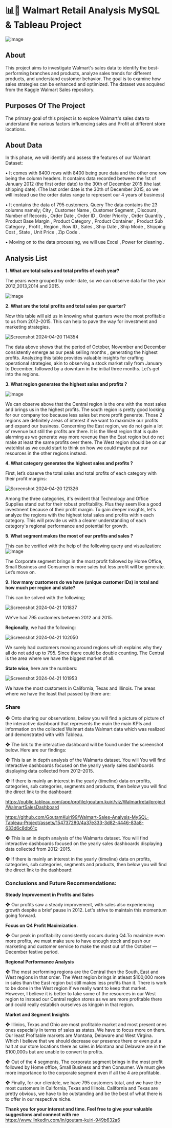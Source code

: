 # 📊🎁 Walmart Retail Analysis MySQL & Tableau Project

![image](https://github.com/GoutamKuiri99/Walmart-Sales-Analysis-MySQL-Tableau-Project/assets/154737280/35ee831f-d665-4852-a557-19a8f7692a9f)

## About
This project aims to investigate Walmart's sales data to identify the best-performing branches and products, analyze sales trends for different products, and understand customer behavior. The goal is to examine how sales strategies can be enhanced and optimized. The dataset was acquired from the Kaggle Walmart Sales repository.

## Purposes Of The Project
The primary goal of this project is to explore Walmart's sales data to understand the various factors influencing sales and Profit at different store locations.
## About Data
In this phase, we will identify and assess the features of
our Walmart Dataset:

• It comes with 8400 rows with 8400 being pure data and
the other one row being the column headers. It contains
data recorded between the 1st of January 2012 (the first
order date) to the 30th of December 2015 (the last
shipping date). (The last order date is the 30th of
December 2015, so we will instead use the order dates
range to represent our 4 years of business)

• It contains the data of 795 customers.
Query The data contains the 23 columns namely; City , Customer
Name , Customer Segment , Discount , Number of Records , Order
Date , Order ID , Order Priority , Order Quantity , Product Base
Margin , Product Category , Product Container , Product Sub
Category , Profit , Region , Row ID , Sales , Ship Date , Ship Mode ,
Shipping Cost , State , Unit Price , Zip Code .

• Moving on to the data processing, we will use Excel , Power for
cleaning .
## Analysis List
**1. What are total sales and total profits of each year?**
   
   The years were grouped by order date, so we can observe data for the
year 2012,2013,2014 and 2015.

![image](https://github.com/GoutamKuiri99/Walmart-Sales-Analysis-MySQL-Tableau-Project/assets/154737280/8b7992ea-6a82-464d-9f75-b70851bc3d08)

**2. What are the total profits and total sales per quarter?**

Now this table will aid us in knowing what quarters were the most profitable to us from 2012–2015. This can help to pave the way for investment and marketing strategies. 

![Screenshot 2024-04-20 114354](https://github.com/GoutamKuiri99/Walmart-Sales-Analysis-MySQL-Tableau-Project/assets/154737280/f52f451a-5dd5-41ee-9706-ea8793cd11d1)

The data above shows that the period of October, November and December consistently emerge as our peak selling months , generating the highest profits. Analyzing this table provides valuable insights for crafting operational strategies, akin to observing a stock market rally from January to December, followed by a downturn in the initial three months. Let’s get into the regions.

**3. What region generates the highest sales and profits ?**

![image](https://github.com/GoutamKuiri99/Walmart-Sales-Analysis-MySQL-Tableau-Project/assets/154737280/945f0672-55a7-43ad-b303-2bd71d9b9966)

We can observe above that the Central region is the one with the most sales and brings us in the highest profits. The south region is pretty good looking for our company too because less sales but more profit generate. Those 2 regions are definitely areas of interest if we want to maximize our profits and expand our business. Concerning the East region, we do not gain a lot of revenue but still the profits are there. It is the West region that is quite alarming as we generate way more revenue than the East region but do not make at least the same profits over there. The West region should be on our watchlist as we could start to think on how we could maybe put our resources in the other regions instead.

**4. What category generates the highest sales and profits ?**

First, let’s observe the total sales and total profits of each category with their profit margins:

![Screenshot 2024-04-20 121326](https://github.com/GoutamKuiri99/Walmart-Sales-Analysis-MySQL-Tableau-Project/assets/154737280/7f47e530-88b7-4c3a-b114-41d920172daf)

Among the three categories, it's evident that Technology and Office Supplies stand out for their robust profitability. Plus they seem like a good investment because of their profit margin. To gain deeper insights, let's analyze the regions with the highest total sales and profits within each category. This will provide us with a clearer understanding of each category's regional performance and potential for growth.

**5. What segment makes the most of our profits and sales ?**

This can be verified with the help of the following query and visualization:
![image](https://github.com/GoutamKuiri99/Walmart-Sales-Analysis-MySQL-Tableau-Project/assets/154737280/055bd673-a991-403c-81ee-c49ce2bd0061)

The Corporate segment brings in the most profit followed by Home Office, Small Business and Consumer is more sales but less profit will be generate. Let’s move on.

**9. How many customers do we have (unique customer IDs) in total and how much per region and state?**

This can be solved with the following;

![Screenshot 2024-04-21 101837](https://github.com/GoutamKuiri99/Walmart-Sales-Analysis-MySQL-Tableau-Project/assets/154737280/7a58c071-eea8-40c2-8a96-23a163b6af82)

We’ve had 795 customers between 2012 and 2015. 

**Regionally**, we had the following: 

![Screenshot 2024-04-21 102050](https://github.com/GoutamKuiri99/Walmart-Sales-Analysis-MySQL-Tableau-Project/assets/154737280/ad3dc6d7-63f4-4ae9-9c73-df0a208c0152)

We surely had customers moving around regions which explains why they all do not add up to 795. Since there could be double counting. The Central is the area where we have the biggest market of all.

**State wise**, here are the numbers: 

![Screenshot 2024-04-21 101953](https://github.com/GoutamKuiri99/Walmart-Sales-Analysis-MySQL-Tableau-Project/assets/154737280/e50da5d4-73e5-4f50-b9c9-ecb71437711e)

We have the most customers in California, Texas and Illinois. The areas where we have the least that passed by there are:

### Share
❖ Onto sharing our observations, below you will find a picture of picture of the interactive dashboard that represents the main the main KPIs and information on the collected Walmart data
Walmart data which was realized and demonstrated with with Tableau.

❖ The link to the interactive dashboard will be found under the screenshot below. Here are our findings:

❖ This is an in depth analysis of the Walmarts dataset. You will You will find interactive dashboards focused on the yearly yearly sales dashboards displaying data collected from 2012–2015.

❖ If there is mainly an interest in the yearly (timeline) data on profits, categories, sub categories, segments and products, then below you will find the direct link to the dashboard:

https://public.tableau.com/app/profile/goutam.kuiri/viz/Walmartretailproject/WalmartSalesDashboard


https://github.com/GoutamKuiri99/Walmart-Sales-Analysis-MySQL-Tableau-Project/assets/154737280/4a37e333-3d82-4446-83a8-633d6c8db61c


❖ This is an in depth analysis of the Walmarts dataset. You will find interactive dashboards focused on the yearly sales dashboards displaying data collected from 2012–2015. 

❖ If there is mainly an interest in the yearly (timeline) data on profits, categories, sub categories, segments and products, then below you will find the direct link to the dashboard:

### Conclusions and Future Recommendations:

**Steady Improvement in Profits and Sales**

❖ Our profits saw a steady improvement, with sales also experiencing growth despite a brief pause in 2012. Let's strive to maintain this momentum going forward.

**Focus on Q4 Profit Maximization.**

❖ Our peak in profitability consistently occurs during Q4.To maximize even more profits, we must make sure to have enough stock and push our marketing and customer service to make the most out of the October — December festive period.

**Regional Performance Analysis**

❖ The most performing regions are the Central then the South, East and West regions in that order. The West region brings in atleast $100,000 more in sales than the East region but still makes less profits than it. There is work to be done in the West region if we really want to keep that market. However, I believe it is better to take some of the resources in our West region to instead our Central region stores as we are more profitable there and could really establish ourselves as kingpin in that region.

**Market and Segment Insights**

❖ Illinios, Texas and Ohio are most profitable market and most present ones ones especially in terms of sales as states. We have to focus more on them. Our least Profitable markets are Montana, Delaware and West Virgina. Which I believe that we should decrease our presence there or even put a halt at our store locations there as sales in Montana and Delaware are in the $100,000s but are unable to convert to profits.

❖ Out of the 4 segments, The corporate segment brings in the most profit followed by Home office, Small Business and then Consumer. We must give more importance to the corporate segment even if all the 4 are profitable.

❖ Finally, for our clientele, we have 795 customers total, and we have the most customers in California, Texas and Illinois. California and Texas are pretty obvious, we have to be outstanding and be the best of what there is to offer in our respective niche.

**Thank you for your interest and time. Feel free to give your valuable suggestions and connect with me**   
https://www.linkedin.com/in/goutam-kuiri-949b632a6
